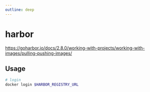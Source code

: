 ```yaml
---
outline: deep
---
```


# harbor

<https://goharbor.io/docs/2.8.0/working-with-projects/working-with-images/pulling-pushing-images/>

## Usage

```bash
# login
docker login $HARBOR_REGISTRY_URL
```
